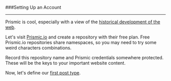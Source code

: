 ###Setting Up an Account

---

Prismic is cool, especially with a view of the [historical development of the web](concept.md).

Let's visit [Prismic.io](https://prismic.io) and create a repository with their free plan. Free Prismic.io repositories share namespaces, so you may need to try some weird characters combinations.

Record this repository name and Prismic credentials somewhere protected. These will be the keys to your important website content.

Now, let's define our [first post type](post.md).
